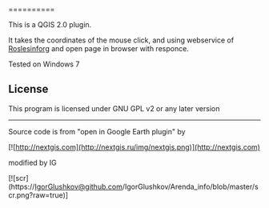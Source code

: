 ==========

This is a QGIS 2.0 plugin.

It takes the coordinates of the mouse click, and using webservice of [Roslesinforg](http://geoportal.roslesinforg.ru:8080) and open page in browser with responce.

Tested on Windows 7

License
-------------
This program is licensed under GNU GPL v2 or any later version


----------
Source code is from "open in Google Earth plugin" by 

[![http://nextgis.com](http://nextgis.ru/img/nextgis.png)](http://nextgis.com)

modified by IG

[![scr] (https://IgorGlushkov@github.com/IgorGlushkov/Arenda_info/blob/master/scr.png?raw=true)]